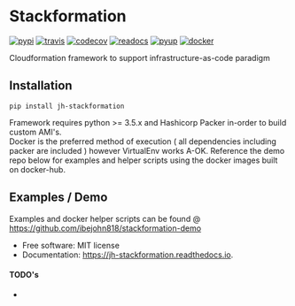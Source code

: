 Stackformation
==============

[![pypi](https://img.shields.io/pypi/v/jh-stackformation.svg)](https://pypi.python.org/pypi/jh-stackformation)
[![travis](https://travis-ci.org/ibejohn818/stackformation.svg?branch=master)](https://travis-ci.org/ibejohn818/stackformation)
[![codecov](https://codecov.io/gh/ibejohn818/stackformation/branch/master/graph/badge.svg)](https://codecov.io/gh/ibejohn818/stackformation)
[![readocs](https://readthedocs.org/projects/jh-stackformation/badge/?version=latest)](https://jh-stackformation.readthedocs.io/en/latest/?badge=latest)
[![pyup](https://pyup.io/repos/github/ibejohn818/stackformation/shield.svg)](https://pyup.io/repos/github/ibejohn818/stackformation/)
[![docker](https://img.shields.io/docker/build/ibejohn818/stackformation.svg)](https://hub.docker.com/r/ibejohn818/stackformation)


Cloudformation framework to support infrastructure-as-code paradigm

Installation
------------

`pip install jh-stackformation`

Framework requires python >= 3.5.x and Hashicorp Packer in-order to build custom AMI's.  
Docker is the preferred method of execution ( all dependencies including packer are included ) however VirtualEnv works A-OK. Reference the demo repo below for examples and helper scripts using the docker images built on docker-hub. 


Examples / Demo
---------------

Examples and docker helper scripts can be found @  
<https://github.com/ibejohn818/stackformation-demo>

-   Free software: MIT license
-   Documentation: <https://jh-stackformation.readthedocs.io>.

#### TODO's

-   

